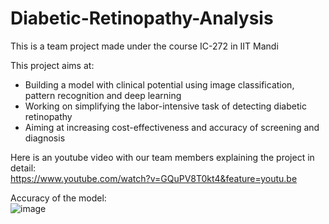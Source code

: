 # Diabetic-Retinopathy-Analysis

This is a team project made under the course IC-272 in IIT Mandi  

This project aims at:  
- Building a model with clinical potential using image classification, pattern recognition and deep learning  
- Working on simplifying the labor-intensive task of detecting diabetic retinopathy
- Aiming at increasing cost-effectiveness and accuracy of screening and diagnosis  

Here is an youtube video with our team members explaining the project in detail:  
https://www.youtube.com/watch?v=GQuPV8T0kt4&feature=youtu.be  

Accuracy of the model:  
![image](https://user-images.githubusercontent.com/92663204/206695559-3acc425a-a53d-45f4-9947-543d1b33841e.png)
